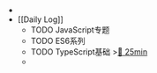 -
- [[Daily Log]]
	- TODO JavaScript专题
	- TODO ES6系列
	- TODO TypeScript基础 >[🍅 25min](#agenda-pomo://?t=f-1687499325848-1500)
	-